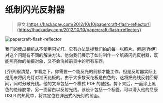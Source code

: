 # 纸制闪光反射器

> 原文:[https://hackaday.com/2012/10/10/papercraft-flash-reflector/](https://hackaday.com/2012/10/10/papercraft-flash-reflector/)

![](../Images/3d82fffdb156f4b4592c85be94887d4f.png "papercraft-flash-reflector")

我们的傻瓜相机从不使用闪光灯。它有办法洗掉我们拍的每一张照片。但是[乔伊]对这个问题有不同的解决方法。他向我们展示了如何制作一个纸质闪光反射器，既能照亮你的拍摄对象，又不会洗掉前景中的所有东西。

[乔伊]很清楚，乍看之下，你需要一个能反光的前额才能工作。但是反射器实际上是用来将闪光灯对准天花板的。由于大多数天花板是白色的，这将把光线反射回房间，同时分散光线。他的文章包括一个模式 PDF 的链接。剪下来后，一面涂上黑色的绝缘胶带，另一面留白以反射光线。该设计包括一个标签，可以滑入他的尼康 DSLR 的热靴中，将其定位在弹出式闪光灯的前面。
